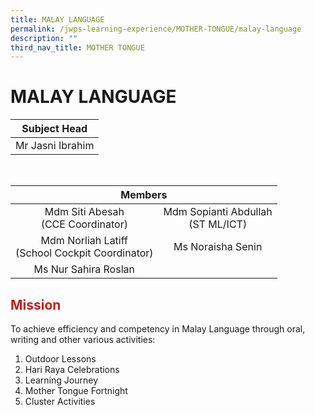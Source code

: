 ```yaml
---
title: MALAY LANGUAGE
permalink: /jwps-learning-experience/MOTHER-TONGUE/malay-language
description: ""
third_nav_title: MOTHER TONGUE
---
```

# MALAY LANGUAGE

|   Subject Head   |
|:----------------:|
| Mr Jasni Ibrahim |

<br>

<table>
<thead>
  <tr>
    <th colspan="2" style="text-align: center;">Members</th>
  </tr>
</thead>
<tbody>
  <tr>
    <td style="text-align: center;">Mdm Siti Abesah<br>(CCE Coordinator)</td>
    <td style="text-align: center;">Mdm Sopianti Abdullah<br>(ST ML/ICT)</td>
  </tr>
  <tr>
    <td style="text-align: center;"> Mdm Norliah Latiff<br>(School Cockpit Coordinator)</td>
    <td style="text-align: center;">Ms Noraisha Senin </td>
  </tr>
  <tr>
    <td style="text-align: center;"> Ms Nur Sahira Roslan</td>
    <td></td>
  </tr>
</tbody>
</table>

## <span style = "color: #c81b1b"> <b>Mission</b> </span>

To achieve efficiency and competency in Malay Language through oral, writing and other various activities:  
  
1) Outdoor Lessons  
2) Hari Raya Celebrations  
3) Learning Journey  
4) Mother Tongue Fortnight  
5) Cluster Activities